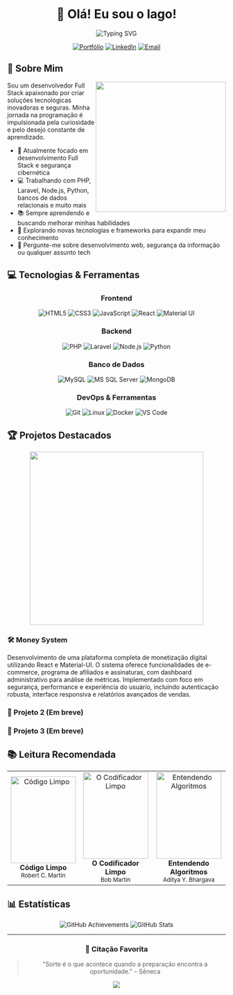 <div align="center">

# 👋 Olá! Eu sou o Iago!

<img src="https://readme-typing-svg.herokuapp.com/?font=Fira+Code&size=24&duration=4000&pause=1000&color=2E7D32&center=true&vCenter=true&width=435&lines=Desenvolvedor+Full+Stack;Entusiasta+de+Segurança;Apaixonado+por+Tecnologia" alt="Typing SVG" />

[![Portfólio](https://img.shields.io/badge/Portfólio-iagofranca.com-2E7D32?style=for-the-badge&logo=safari&logoColor=white)](https://iagofranca.com)
[![LinkedIn](https://img.shields.io/badge/LinkedIn-iagofranca-0A66C2?style=for-the-badge&logo=linkedin&logoColor=white)](https://linkedin.com/in/iagofranca)
[![Email](https://img.shields.io/badge/Email-iagofranca150@gmail.com-EA4335?style=for-the-badge&logo=gmail&logoColor=white)](mailto:iagofranca150@gmail.com)

</div>

## 🚀 Sobre Mim

<img align="right" src="https://raw.githubusercontent.com/abhisheknaiidu/abhisheknaiidu/master/code.gif" width="300" />

Sou um desenvolvedor Full Stack apaixonado por criar soluções tecnológicas inovadoras e seguras. Minha jornada na programação é impulsionada pela curiosidade e pelo desejo constante de aprendizado.

- 🔭 Atualmente focado em desenvolvimento Full Stack e segurança cibernética
- 💻 Trabalhando com PHP, Laravel, Node.js, Python, bancos de dados relacionais e muito mais
- 📚 Sempre aprendendo e buscando melhorar minhas habilidades
- 🌱 Explorando novas tecnologias e frameworks para expandir meu conhecimento
- 💬 Pergunte-me sobre desenvolvimento web, segurança da informação ou qualquer assunto tech

## 💻 Tecnologias & Ferramentas

<div align="center">

### Frontend

![HTML5](https://img.shields.io/badge/HTML5-E34F26?style=for-the-badge&logo=html5&logoColor=white)
![CSS3](https://img.shields.io/badge/CSS3-1572B6?style=for-the-badge&logo=css3&logoColor=white)
![JavaScript](https://img.shields.io/badge/JavaScript-F7DF1E?style=for-the-badge&logo=javascript&logoColor=black)
![React](https://img.shields.io/badge/React-61DAFB?style=for-the-badge&logo=react&logoColor=black)
![Material UI](https://img.shields.io/badge/Material_UI-0081CB?style=for-the-badge&logo=material-ui&logoColor=white)

### Backend

![PHP](https://img.shields.io/badge/PHP-777BB4?style=for-the-badge&logo=php&logoColor=white)
![Laravel](https://img.shields.io/badge/Laravel-FF2D20?style=for-the-badge&logo=laravel&logoColor=white)
![Node.js](https://img.shields.io/badge/Node.js-43853D?style=for-the-badge&logo=node.js&logoColor=white)
![Python](https://img.shields.io/badge/Python-14354C?style=for-the-badge&logo=python&logoColor=white)

### Banco de Dados

![MySQL](https://img.shields.io/badge/MySQL-005C84?style=for-the-badge&logo=mysql&logoColor=white)
![MS SQL Server](https://img.shields.io/badge/Microsoft_SQL_Server-CC2927?style=for-the-badge&logo=microsoft-sql-server&logoColor=white)
![MongoDB](https://img.shields.io/badge/MongoDB-4EA94B?style=for-the-badge&logo=mongodb&logoColor=white)

### DevOps & Ferramentas

![Git](https://img.shields.io/badge/Git-F05032?style=for-the-badge&logo=git&logoColor=white)
![Linux](https://img.shields.io/badge/Linux-FCC624?style=for-the-badge&logo=linux&logoColor=black)
![Docker](https://img.shields.io/badge/Docker-2496ED?style=for-the-badge&logo=docker&logoColor=white)
![VS Code](https://img.shields.io/badge/VS_Code-007ACC?style=for-the-badge&logo=visual-studio-code&logoColor=white)

</div>

## 🏆 Projetos Destacados

<div align="center">

<a href="https://github.com/IagoFrancaZ/money-system">
  <img src="https://github-readme-stats.vercel.app/api/pin/?username=IagoFrancaZ&repo=money-system&theme=github_dark&border_color=2E7D32&icon_color=2E7D32&title_color=2E7D32" width="400" />
</a>

</div>

### 🛠️ Money System

Desenvolvimento de uma plataforma completa de monetização digital utilizando React e Material-UI. O sistema oferece funcionalidades de e-commerce, programa de afiliados e assinaturas, com dashboard administrativo para análise de métricas. Implementado com foco em segurança, performance e experiência do usuário, incluindo autenticação robusta, interface responsiva e relatórios avançados de vendas.

### 🔐 Projeto 2 (Em breve)

### 🚀 Projeto 3 (Em breve)

## 📚 Leitura Recomendada

<div align="center">
<table>
  <tr>
    <td align="center">
      <div style="width: 150px; height: 200px; overflow: hidden;">
        <img src="https://m.media-amazon.com/images/I/41xShlnTZTL._SX376_BO1,204,203,200_.jpg" 
             width="150" height="200" style="object-fit: cover;" alt="Código Limpo"/>
      </div>
      <b>Código Limpo</b><br />
      <sub>Robert C. Martin</sub>
    </td>
    <td align="center">
      <div style="width: 150px; height: 200px; overflow: hidden;">
        <img src="https://m.media-amazon.com/images/I/91lBONZ4tAL._AC_UF1000,1000_QL80_.jpg" 
             width="150" height="200" style="object-fit: cover;" alt="O Codificador Limpo"/>
      </div>
      <b>O Codificador Limpo</b><br />
      <sub>Bob Martin</sub>
    </td>
    <td align="center">
      <div style="width: 150px; height: 200px; overflow: hidden;">
        <img src="https://m.media-amazon.com/images/I/71Vkg7GfPFL.jpg" 
             width="150" height="200" style="object-fit: cover;" alt="Entendendo Algoritmos"/>
      </div>
      <b>Entendendo Algoritmos</b><br />
      <sub>Aditya Y. Bhargava</sub>
    </td>
  </tr>
</table>
</div>

## 📊 Estatísticas

<div align="center">
  <img src="https://git-hub-stats-token.vercel.app/api" alt="GitHub Achievements" />
  <img src="https://git-hub-stats-token.vercel.app/api?type=stats" alt="GitHub Stats" />
</div>

---

<div align="center">

### 💬 Citação Favorita

<blockquote>
"Sorte é o que acontece quando a preparação encontra a oportunidade." – Sêneca
</blockquote>

<img src="https://komarev.com/ghpvc/?username=IagoFrancaZ&color=2E7D32&style=for-the-badge" />

</div>
